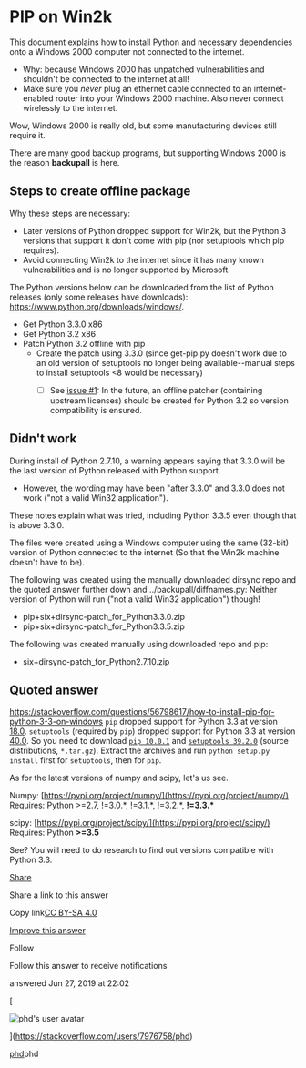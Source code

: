 # PIP on Win2k
This document explains how to install Python and necessary dependencies onto a Windows 2000 computer not connected to the internet.
- Why: because Windows 2000 has unpatched vulnerabilities and shouldn't be connected to the internet at all!
- Make sure you *never* plug an ethernet cable connected to an internet-enabled router into your Windows 2000 machine. Also never connect wirelessly to the internet.

Wow, Windows 2000 is really old, but some manufacturing devices still require it.

There are many good backup programs, but supporting Windows 2000 is the reason **backupall** is here.


## Steps to create offline package
Why these steps are necessary:
- Later versions of Python dropped support for Win2k, but the Python 3 versions that support it don't come with pip (nor setuptools which pip requires).
- Avoid connecting Win2k to the internet since it has many known vulnerabilities and is no longer supported by Microsoft.

The Python versions below can be downloaded from the list of Python releases (only some releases have downloads):
<https://www.python.org/downloads/windows/>.
- Get Python 3.3.0 x86
- Get Python 3.2 x86
- Patch Python 3.2 offline with pip
  - Create the patch using 3.3.0 (since get-pip.py doesn't work due to an old version of setuptools no longer being available--manual steps to install setuptools <8 would be necessary)
    - [ ] See [issue #1](https://github.com/Hierosoft/backupall/issues/1): In the future, an offline patcher (containing upstream licenses) should be created for Python 3.2 so version compatibility is ensured.


## Didn't work
During install of Python 2.7.10, a warning appears saying that 3.3.0 will be the last version of Python released with Python support.
- However, the wording may have been "after 3.3.0" and 3.3.0 does not work ("not a valid Win32 application").

These notes explain what was tried, including Python 3.3.5 even though that is above 3.3.0.

The files were created using a Windows computer using the same (32-bit) version of Python connected to the internet (So that the Win2k machine doesn't have to be).

The following was created using the manually downloaded dirsync repo and the quoted answer further down and ../backupall/diffnames.py:
Neither version of Python will run ("not a valid Win32 application") though!
- pip+six+dirsync-patch_for_Python3.3.0.zip
- pip+six+dirsync-patch_for_Python3.3.5.zip

The following was created manually using downloaded repo and pip:
- six+dirsync-patch_for_Python2.7.10.zip


## Quoted answer
<https://stackoverflow.com/questions/56798617/how-to-install-pip-for-python-3-3-on-windows>
`pip` dropped support for Python 3.3 at version [18.0](https://pip.pypa.io/en/stable/news/#id109). `setuptools` (required by `pip`) dropped support for Python 3.3 at version [40.0](https://github.com/pypa/setuptools/blob/master/CHANGES.rst#v4000). So you need to download [`pip 10.0.1`](https://pypi.org/project/pip/10.0.1/#files) and [`setuptools 39.2.0`](https://pypi.org/project/setuptools/39.2.0/#files) (source distributions, `*.tar.gz`). Extract the archives and run `python setup.py install` first for `setuptools`, then for `pip`.

As for the latest versions of numpy and scipy, let's us see.

Numpy: [https://pypi.org/project/numpy/](https://pypi.org/project/numpy/)
Requires: Python >=2.7, !=3.0.\*, !=3.1.\*, !=3.2.\*, **!=3.3.\***

scipy: [https://pypi.org/project/scipy/](https://pypi.org/project/scipy/)
Requires: Python **\>=3.5**

See? You will need to do research to find out versions compatible with Python 3.3.

[Share](https://stackoverflow.com/a/56798945 "Short permalink to this answer")

Share a link to this answer

Copy link[CC BY-SA 4.0](https://creativecommons.org/licenses/by-sa/4.0/ "The current license for this post: CC BY-SA 4.0")

[Improve this answer](https://stackoverflow.com/posts/56798945/edit)

Follow

Follow this answer to receive notifications

answered Jun 27, 2019 at 22:02

[

![phd's user avatar](https://www.gravatar.com/avatar/512cfbaf98d63ca4acd57b2df792aec6?s=64&d=identicon&r=PG)

](https://stackoverflow.com/users/7976758/phd)

[phd](https://stackoverflow.com/users/7976758/phd)phd
